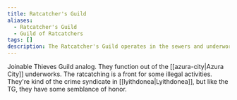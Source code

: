 ```yaml
---
title: Ratcatcher's Guild
aliases:
  - Ratcatcher's Guild
  - Guild of Ratcatchers
tags: []
description: The Ratcatcher's Guild operates in the sewers and underworks of Azura City. They catch rats and perform other menial tasks as a front for its petty crime business.
---
```

Joinable Thieves Guild analog. They function out of the [[azura-city|Azura City]] underworks. The ratcatching is a front for some illegal activities. They're kind of the crime syndicate in [[lyithdonea|Lyithdonea]], but like the TG, they have some semblance of honor.